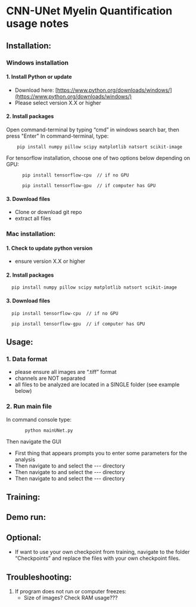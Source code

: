 # **CNN-UNet Myelin Quantification usage notes**


## Installation:
### **Windows installation**
  #### 1.	Install Python or update
  * Download here: [https://www.python.org/downloads/windows/](https://www.python.org/downloads/windows/)
  * Please select version X.X or higher
        
  #### 2.	Install packages
  Open command-terminal by typing “cmd” in windows search bar, then press "Enter"
  In command-terminal, type:
  
        pip install numpy pillow scipy matplotlib natsort scikit-image
   
   For tensorflow installation, choose one of two options below depending on GPU:

          pip install tensorflow-cpu  // if no GPU

          pip install tensorflow-gpu  // if computer has GPU

  #### 3.	Download files
  * Clone or download git repo
  * extract all files
         
   
### **Mac installation:**

  #### 1. Check to update python version
  * ensure version X.X or higher

  #### 2.	Install packages

      pip install numpy pillow scipy matplotlib natsort scikit-image

  #### 3.	Download files

      pip install tensorflow-cpu  // if no GPU

      pip install tensorflow-gpu  // if computer has GPU

## Usage:
  ### 1.	Data format
   * please ensure all images are “.tiff” format
   *	channels are NOT separated
   *	all files to be analyzed are located in a SINGLE folder (see example below)

  ### 2.	Run main file
   In command console type:
           
           python mainUNet.py
  
   Then navigate the GUI
   * First thing that appears prompts you to enter some parameters for the analysis
   *	Then navigate to and select the --- directory
   *	Then navigate to and select the --- directory
   *	Then navigate to and select the --- directory

## Training:


## Demo run:


## Optional:
 * If want to use your own checkpoint from training, navigate to the folder “Checkpoints” and replace the files with your own checkpoint files.


## Troubleshooting:
1.	If program does not run or computer freezes:
    * Size of images? Check RAM usage???

